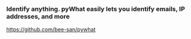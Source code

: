 ### Identify anything. pyWhat easily lets you identify emails, IP addresses, and more
https://github.com/bee-san/pywhat


